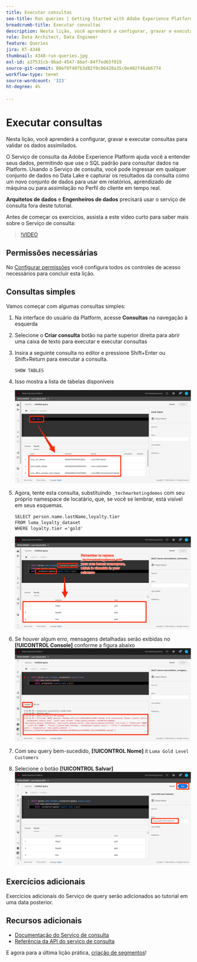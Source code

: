 ```yaml
---
title: Executar consultas
seo-title: Run queries | Getting Started with Adobe Experience Platform for Data Architects and Data Engineers
breadcrumb-title: Executar consultas
description: Nesta lição, você aprenderá a configurar, gravar e executar consultas para validar os dados assimilados.
role: Data Architect, Data Engineer
feature: Queries
jira: KT-4348
thumbnail: 4348-run-queries.jpg
exl-id: a37531cb-96ad-4547-86af-84f7ed65f019
source-git-commit: 00ef0f40fb3d82f0c06428a35c0e402f46ab6774
workflow-type: tm+mt
source-wordcount: '323'
ht-degree: 4%

---
```


# Executar consultas

<!-- 15 min-->
Nesta lição, você aprenderá a configurar, gravar e executar consultas para validar os dados assimilados.

O Serviço de consulta da Adobe Experience Platform ajuda você a entender seus dados, permitindo que use o SQL padrão para consultar dados na Platform. Usando o Serviço de consulta, você pode ingressar em qualquer conjunto de dados no Data Lake e capturar os resultados da consulta como um novo conjunto de dados para usar em relatórios, aprendizado de máquina ou para assimilação no Perfil do cliente em tempo real.

**Arquitetos de dados** e **Engenheiros de dados** precisará usar o serviço de consulta fora deste tutorial.

Antes de começar os exercícios, assista a este vídeo curto para saber mais sobre o Serviço de consulta:
>[!VIDEO](https://video.tv.adobe.com/v/29795?learn=on)

## Permissões necessárias

No [Configurar permissões](configure-permissions.md) você configura todos os controles de acesso necessários para concluir esta lição.

<!-- Settings > **[!UICONTROL Services]** > **[!UICONTROL Query Service]**
* Permission items Data Management > **[!UICONTROL View Datasets]** and  **[!UICONTROL Manage Datasets]**
* Permission item Sandboxes > `Luma Tutorial`
* User-role access to the `Luma Tutorial Platform` product profile
-->

## Consultas simples

Vamos começar com algumas consultas simples:

1. Na interface do usuário da Platform, acesse **Consultas** na navegação à esquerda
1. Selecione o **Criar consulta** botão na parte superior direita para abrir uma caixa de texto para executar e executar consultas
1. Insira a seguinte consulta no editor e pressione Shift+Enter ou Shift+Return para executar a consulta.

   ```
   SHOW TABLES
   ```

1. Isso mostra a lista de tabelas disponíveis

   ![Consulta SHOW TABLE](assets/queries-showTables.png)


1. Agora, tente esta consulta, substituindo `_techmarketingdemos` com seu próprio namespace de locatário, que, se você se lembrar, está visível em seus esquemas.

   ```
   SELECT person.name.lastName,loyalty.tier
   FROM luma_loyalty_dataset
   WHERE loyalty.tier ='gold'
   ```

   ![SELECIONAR dados do conjunto de dados de fidelidade](assets/queries-loyaltySelect.png)

1. Se houver algum erro, mensagens detalhadas serão exibidas no **[!UICONTROL Console]** conforme a figura abaixo
   ![Erro na consulta](assets/queries-error.png)

1. Com seu query bem-sucedido, **[!UICONTROL Nome]** it `Luma Gold Level Customers`
1. Selecione o botão **[!UICONTROL Salvar]**
   ![Salvamento da consulta](assets/queries-loyaltySelect-save.png)


<!--SELECT COUNT(DISTINCT (_techmarketingdemos.systemIdentifier.loyaltyId)) FROM luma_loyalty_dataset 


SELECT _techmarketingdemos.systemIdentifier.loyaltyId, COUNT(_techmarketingdemos.systemIdentifier.loyaltyId)
FROM luma_loyalty_dataset 
GROUP BY _techmarketingdemos.systemIdentifier.loyaltyId
HAVING COUNT(_techmarketingdemos.systemIdentifier.loyaltyId) > 1;-->

## Exercícios adicionais

Exercícios adicionais do Serviço de query serão adicionados ao tutorial em uma data posterior.
<!--
## Join Datasets

In this exercise, we will join two datasets `Luma Loyalty Dataset` and `Luma Offline Purchase` to get list of gold customers who have spend over $500 dollars in one purchase.

1. Create a new query
1. Copy and paste following query in query editor and execute, again replacing `_techmarketingdemos` with your own tenant namespace
    
    ```
    SELECT DISTINCT lopd.commerce.order.purchaseID as PurchaseId ,
        lld.person.name.firstName as LastName ,
        lld.person.name.lastName as LastName ,
        lopd.personalEmail.address as email,
        lopd.commerce.order.priceTotal as Total

    FROM luma_loyalty_dataset lld
    JOIN luma_offline_purchase_event_dataset lopd
    ON lopd._techmarketingdemos.systemIdentifier.loyaltyId = lld._techmarketingdemos.systemIdentifier.loyaltyId

    WHERE lld._techmarketingdemos.loyalty.level ='gold' AND lopd.commerce.order.priceTotal >500;
    ```

1. You should get list of Gold Customers who have spend over $500 in single purchase.

## Output datasets

1. Select on Output Dataset button
1. Provide name and description to the dataset
1. Save.
1. Go to **Datasets** under **Data Management** to find new dataset created.

-->
<!--Add content for Adobe Defined Functions-->

## Recursos adicionais

* [Documentação do Serviço de consulta](https://experienceleague.adobe.com/docs/experience-platform/query/home.html?lang=pt-BR)
* [Referência da API do serviço de consulta](https://www.adobe.io/experience-platform-apis/references/query-service/)

E agora para a última lição prática, [criação de segmentos](build-segments.md)!
